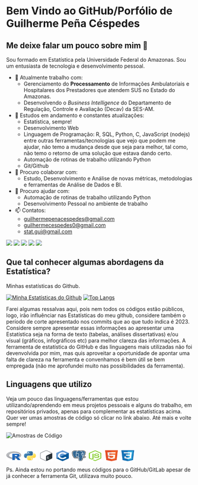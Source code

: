 # Bem Vindo ao GitHub/Porfólio de Guilherme Peña Céspedes
## Me deixe falar um pouco sobre mim 👋
Sou formado em Estatística pela Universidade Federal do Amazonas. Sou um entusiasta de tecnologia e desenvolvimento pessoal.
- 🔭 Atualmente trabalho com:
  - Gerenciamento do **Processamento** de Informações Ambulatoriais e Hospitalares dos Prestadores que atendem SUS no Estado do Amazonas.
  - Desenvolvendo o *Business Intelligence* do Departamento de Regulação, Controle e Avaliação (Decav) da SES-AM.
- 🌱 Estudos em andamento e constantes atualizações:
  - Estatística, sempre!
  - Desenvolvimento Web
  - Linguagem de Programação: R, SQL, Python, C, JavaScript (nodejs) entre outras ferramentas/tecnologias que vejo que podem me ajudar, não temo a mudança desde que seja para melhor, tal como, não temo o retorno de uma solução que estava dando certo. 
  - Automação de rotinas de trabalho utilizando Python
  - Git/Github
- 👯 Procuro colaborar com:
  - Estudo, Desenvolvimento e Análise de novas métricas, metodologias e ferramentas de Análise de Dados e BI.
- 🤔 Procuro ajudar com:
  - Automação de rotinas de trabalho utilizando Python
  - Desenvolvimento Pessoal no ambiente de trabalho
- 📫 Contatos:
  - guilhermepenacespedes@gmail.com
  - guilhermecespedes0@gmail.com
  - stat.gui@gmail.com

<div>
  <a href="https://wa.me/5592981990510" target="_blank"><img src="https://img.shields.io/badge/WhatsApp-25D366?style=for-the-badge&logo=whatsapp&logoColor=white" target="_blank"></a>
  <a href = "mailto:guilhermepenacespedes@gmail.com"><img src="https://img.shields.io/badge/-Gmail-%23333?style=for-the-badge&logo=gmail&logoColor=white" target="_blank"></a>
  <a href="https://www.youtube.com/channel/" target="_blank"><img src="https://img.shields.io/badge/YouTube-FF0000?style=for-the-badge&logo=youtube&logoColor=white" target="_blank"></a>
  <a href="https://instagram.com/cespedesgp" target="_blank"><img src="https://img.shields.io/badge/-Instagram-%23E4405F?style=for-the-badge&logo=instagram&logoColor=white" target="_blank"></a>
  <!-- <a href="https://www.twitch.tv/rafaballerinii" target="_blank"><img src="https://img.shields.io/badge/Twitch-9146FF?style=for-the-badge&logo=twitch&logoColor=white" target="_blank"></a> -->
  <!-- <a href="https://discord.gg/wagxzStdcR" target="_blank"><img src="https://img.shields.io/badge/Discord-7289DA?style=for-the-badge&logo=discord&logoColor=white" target="_blank"></a> -->
  <a href="https://www.linkedin.com/in/cespedesgp" target="_blank"><img src="https://img.shields.io/badge/-LinkedIn-%230077B5?style=for-the-badge&logo=linkedin&logoColor=white" target="_blank"></a>
</div>

## Que tal conhecer algumas abordagens da Estatística?
Minhas estatísticas do Github.

[![Minha Estatísticas do Github](https://github-readme-stats.vercel.app/api?username=cespedesgp&show_icons=true&count_private=true)](https://github.com/anuraghazra/github-readme-stats)
[![Top Langs](https://github-readme-stats.vercel.app/api/top-langs/?username=cespedesgp&layout=compact&count_private=true)](https://github.com/anuraghazra/github-readme-stats)

Farei algumas ressalvas aqui, pois nem todos os códigos estão públicos, logo, irão influênciar nas Estatísticas do meu github, considere também o período de corte apresentado nos commits que ao que tudo indica é 2023. Considere sempre apresentar essas informações ao apresentar uma Estatística seja na forma de texto (tabelas, análises dissertativas) e/ou vísual (gráficos, infográficos etc) para melhor clareza das informações. A ferramenta de estatística do GitHub e das linguagens mais utilizadas não foi devenvolvida por mim, mas quis aproveitar a oportunidade de apontar uma falta de clareza na ferramenta e convenhamos é  bem útil se bem empregada (não me aprofundei muito nas possibilidades da ferramenta).

## Linguagens que utilizo
Veja um pouco das linguagens/ferramentas que estou utilizando/aprendendo em meus projetos pessoais e alguns do trabalho, em repositórios privados, apenas para complementar as estatísticas acima. Quer ver umas amostras de código só clicar no link abaixo. Até mais e volte sempre!

![Amostras de Código](https://github.com/cespedesgp/cespedesgp/tree/main/amostras)

<div style="display: inline_block"><br>
  <img align="center" alt="React" height="30" width="40" src="https://github.com/devicons/devicon/blob/master/icons/r/r-original.svg">
  <img align="center" alt="Python" height="30" width="40" src="https://raw.githubusercontent.com/devicons/devicon/master/icons/python/python-original.svg">
  <img align="center" alt="CSS" height="30" width="40" src="https://github.com/devicons/devicon/blob/master/icons/bash/bash-original.svg">
  <img align="center" alt="CSS" height="30" width="40" src="https://github.com/devicons/devicon/blob/master/icons/c/c-original.svg">
  <img align="center" alt="CSS" height="30" width="40" src="https://github.com/devicons/devicon/blob/master/icons/postgresql/postgresql-original.svg">
  <img align="center" alt="CSS" height="30" width="40" src="https://github.com/devicons/devicon/blob/master/icons/nodejs/nodejs-original.svg">
  <img align="center" alt="HTML" height="30" width="40" src="https://raw.githubusercontent.com/devicons/devicon/master/icons/html5/html5-original.svg">
  <img align="center" alt="CSS" height="30" width="40" src="https://raw.githubusercontent.com/devicons/devicon/master/icons/css3/css3-original.svg">
<!--   <img align="right" alt="Inserir da foto" height="150" style="border-radius:50px;" src="link_da_foto?width=676&height=676">
</div> -->

Ps. Ainda estou no portando meus códigos para o GitHub/GitLab apesar de já conhecer a ferramenta Git, utilizava muito pouco.
